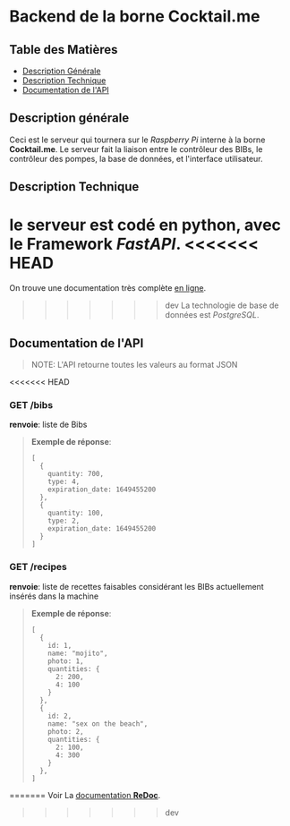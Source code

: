 # Backend de la borne Cocktail.me

## Table des Matières

 - [Description Générale](#description-générale)
 - [Description Technique](#description-technique)
 - [Documentation de l'API](#documentation-de-lapi)

## Description générale
Ceci est le serveur qui tournera sur le *Raspberry Pi* interne à la borne **Cocktail.me**.
Le serveur fait la liaison entre le contrôleur des BIBs, le contrôleur des pompes, la base de données, et l'interface utilisateur.

## Description Technique
le serveur est codé en python, avec le Framework *FastAPI*.
<<<<<<< HEAD
=======
On trouve une documentation très complète [en ligne](https://fastapi.tiangolo.com/).
>>>>>>> dev
La technologie de base de données est *PostgreSQL*.

## Documentation de l'API

> NOTE: L'API retourne toutes les valeurs au format JSON

<<<<<<< HEAD
### GET /bibs
**renvoie**: liste de Bibs <br/>
> **Exemple de réponse**: 
> 
> ```
> [
>   {
>     quantity: 700,
>     type: 4,
>     expiration_date: 1649455200
>   },
>   {
>     quantity: 100,
>     type: 2,
>     expiration_date: 1649455200
>   }
> ] 
> ```

### GET /recipes
**renvoie**: liste de recettes faisables considérant les BIBs actuellement insérés dans la machine <br/>
> **Exemple de réponse**: 
> 
> ```
> [
>   {
>     id: 1,
>     name: "mojito",
>     photo: 1,
>     quantities: {
>       2: 200,
>       4: 100
>     }
>   },
>   {
>     id: 2,
>     name: "sex on the beach",
>     photo: 2,
>     quantities: {
>       2: 100,
>       4: 300
>     }
>   },
> ] 
> ```
=======
Voir La [documentation **ReDoc**](documentation.html).
>>>>>>> dev
